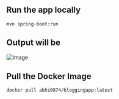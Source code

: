 ## Run the app locally
    mvn spring-boot:run

## Output will be
    
![Image](https://github.com/user-attachments/assets/f1fadee5-e7d7-420e-9be7-d76280a9b693)

## Pull the Docker Image
    docker pull abhi0874/bloggingapp:latest